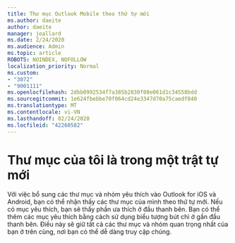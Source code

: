 ```yaml
---
title: Thư mục Outlook Mobile theo thứ tự mới
ms.author: daeite
author: daeite
manager: joallard
ms.date: 2/24/2020
ms.audience: Admin
ms.topic: article
ROBOTS: NOINDEX, NOFOLLOW
localization_priority: Normal
ms.custom:
- "3072"
- "9001111"
ms.openlocfilehash: 2dbb0992534f7a385b2830f08e061d1c34558bdd
ms.sourcegitcommit: 1e624fbebbe70f064cd24e3347d70a75caedf840
ms.translationtype: MT
ms.contentlocale: vi-VN
ms.lasthandoff: 02/24/2020
ms.locfileid: "42260582"
---
```

# <a name="my-folders-are-in-a-new-order"></a>Thư mục của tôi là trong một trật tự mới

Với việc bổ sung các thư mục và nhóm yêu thích vào Outlook for iOS và Android, bạn có thể nhận thấy các thư mục của mình theo thứ tự mới. Nếu có mục yêu thích, bạn sẽ thấy phần ưa thích ở đầu thanh bên. Bạn có thể thêm các mục yêu thích bằng cách sử dụng biểu tượng bút chì ở gần đầu thanh bên. Điều này sẽ giữ tất cả các thư mục và nhóm quan trọng nhất của bạn ở trên cùng, nơi bạn có thể dễ dàng truy cập chúng.